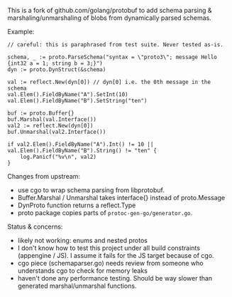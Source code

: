 This is a fork of github.com/golang/protobuf to add schema parsing & marshaling/unmarshaling of blobs from dynamically parsed schemas.

Example:

```golang
// careful: this is paraphrased from test suite. Never tested as-is.

schema, _ := proto.ParseSchema("syntax = \"proto3\"; message Hello {int32 a = 1; string b = 3;}")
dyn := proto.DynStruct(&schema)

val := reflect.New(dyn[0]) // dyn[0] i.e. the 0th message in the schema
val.Elem().FieldByName("A").SetInt(10)
val.Elem().FieldByName("B").SetString("ten")

buf := proto.Buffer{}
buf.Marshal(val.Interface())
val2 := reflect.New(dyn[0])
buf.Unmarshal(val2.Interface())

if val2.Elem().FieldByName("A").Int() != 10 || val.Elem().FieldByName("B").String() != "ten" {
	log.Panicf("%v\n", val2)
}
```

Changes from upstream:
* use cgo to wrap schema parsing from libprotobuf.
* Buffer.Marshal / Unmarshal takes interface{} instead of proto.Message
* DynProto function returns a reflect.Type
* proto package copies parts of `protoc-gen-go/generator.go`.

Status & concerns:
* likely not working: enums and nested protos
* I don't know how to test this project under all build constraints (appengine / JS). I assume it fails for the JS target because of cgo.
* cgo piece (schemaparser.go) needs review from someone who understands cgo to check for memory leaks
* haven't done any performance testing. Should be way slower than generated marshal/unmarshal functions.
